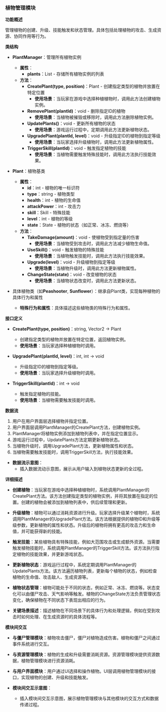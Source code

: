 ### 植物管理模块

**功能概述**

管理植物的创建、升级、技能触发和状态管理。具体包括处理植物的攻击、生成资源、协同作用等行为。

**类结构**

- **PlantManager**：管理所有植物实例
  - **属性**：
    - **plants**：List<Plant> - 存储所有植物实例的列表
  - **方法**：
    - **CreatePlant(type, position)**：Plant - 创建指定类型的植物并放置在特定位置
      - **使用场景**：当玩家在游戏中选择种植植物时，调用此方法创建植物实例。
    - **RemovePlant(plantId)**：void - 删除指定ID的植物
      - **使用场景**：当植物被摧毁或移除时，调用此方法删除植物实例。
    - **UpdatePlants()**：void - 更新所有植物的状态
      - **使用场景**：游戏运行过程中，定期调用此方法更新植物状态。
    - **UpgradePlant(plantId, level)**：void - 升级指定ID的植物到指定等级
      - **使用场景**：当玩家选择升级植物时，调用此方法更新植物属性。
    - **TriggerSkill(plantId)**：void - 触发指定植物的技能
      - **使用场景**：当植物需要触发特殊技能时，调用此方法执行技能效果。

- **Plant**：植物基类
  - **属性**：
    - **id**：int - 植物的唯一标识符
    - **type**：string - 植物类型
    - **health**：int - 植物的生命值
    - **attackPower**：int - 攻击力
    - **skill**：Skill - 特殊技能
    - **level**：int - 植物的等级
    - **state**：State - 植物的状态（如正常、冰冻、燃烧等）
  - **方法**：
    - **TakeDamage(amount)**：void - 使植物受到指定量的伤害
      - **使用场景**：当植物受到攻击时，调用此方法减少植物生命值。
    - **UseSkill()**：void - 触发植物的特殊技能
      - **使用场景**：当植物触发技能时，调用此方法执行技能效果。
    - **Upgrade(level)**：void - 升级植物到指定等级
      - **使用场景**：当植物升级时，调用此方法更新植物属性。
    - **ChangeState(state)**：void - 改变植物的状态
      - **使用场景**：当植物状态改变时，调用此方法更新状态。

- 具体植物类（如**Peashooter**, **Sunflower**）：继承自Plant类，实现每种植物的具体行为和属性
  - **特殊行为和属性**：具体描述这些植物类的特殊行为和属性。

**接口定义**

- **CreatePlant(type, position)**：string, Vector2 -> Plant
  - 创建指定类型的植物并放置在特定位置，返回植物实例。
  - **使用场景**：当玩家选择种植植物时调用。

- **UpgradePlant(plantId, level)**：int, int -> void
  - 升级指定ID的植物到指定等级。
  - **使用场景**：当玩家选择升级植物时调用。

- **TriggerSkill(plantId)**：int -> void
  - 触发指定植物的技能。
  - **使用场景**：当植物需要触发技能时调用。

**数据流**

1. 用户在用户界面层选择植物并指定位置。
2. 用户界面层调用PlantManager的CreatePlant方法，创建植物实例。
3. PlantManager将植物实例添加到植物列表中，并在指定位置显示。
4. 游戏运行过程中，UpdatePlants方法定期更新植物状态。
5. 当植物升级时，调用UpgradePlant方法，更新植物属性和状态。
6. 当植物需要触发技能时，调用TriggerSkill方法，执行技能效果。

- **数据流示意图**：
  - 插入数据流动示意图，展示从用户输入到植物状态更新的全过程。

**详细描述**

- **创建植物**：当玩家在游戏中选择种植植物时，系统调用PlantManager的CreatePlant方法。该方法创建指定类型的植物实例，并将其放置在指定的位置。创建的植物会被添加到植物列表中，供后续管理和更新。

- **升级植物**：植物可以通过消耗资源进行升级。玩家选择升级某个植物时，系统调用PlantManager的UpgradePlant方法。该方法根据提供的植物ID和升级等级参数，更新植物的属性和状态。升级后的植物将拥有更高的攻击力和生命值，并可能获得新的技能。

- **触发技能**：某些植物具有特殊技能，例如大范围攻击或生成额外资源。当需要触发植物技能时，系统调用PlantManager的TriggerSkill方法。该方法执行指定植物的技能效果，并更新游戏状态。

- **更新植物状态**：游戏运行过程中，系统定期调用PlantManager的UpdatePlants方法。该方法遍历植物列表，更新每个植物的状态，例如检查植物的生命值、攻击敌人、生成资源等。

- **植物状态管理**：植物可能处于不同的状态，例如正常、冰冻、燃烧等。状态变化可以由僵尸攻击、天气影响等触发。植物的ChangeState方法负责管理状态变化，确保植物在不同状态下表现出相应的行为。

- **关键场景描述**：描述植物在不同场景下的具体行为和处理逻辑，例如在受到攻击时如何处理、在生成资源时的具体流程等。

**模块间交互**

- **与僵尸管理模块**：植物攻击僵尸，僵尸对植物造成伤害。植物和僵尸之间通过事件系统进行交互。
- **与资源管理模块**：植物的生成和升级需要消耗资源。资源管理模块提供资源数据，植物管理模块进行资源消耗。
- **与用户界面模块**：用户通过UI选择和操作植物。UI层调用植物管理模块的接口，实现植物的创建、升级和技能触发。

- **模块间交互示意图**：
  - 插入模块间交互示意图，展示植物管理模块与其他模块的交互方式和数据传递过程。